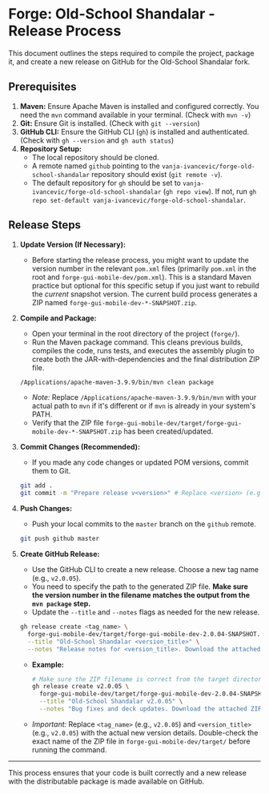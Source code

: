 # Forge: Old-School Shandalar - Release Process

This document outlines the steps required to compile the project, package it, and create a new release on GitHub for the Old-School Shandalar fork.

## Prerequisites

1.  **Maven:** Ensure Apache Maven is installed and configured correctly. You need the `mvn` command available in your terminal. (Check with `mvn -v`)
2.  **Git:** Ensure Git is installed. (Check with `git --version`)
3.  **GitHub CLI:** Ensure the GitHub CLI (`gh`) is installed and authenticated. (Check with `gh --version` and `gh auth status`)
4.  **Repository Setup:**
    *   The local repository should be cloned.
    *   A remote named `github` pointing to the `vanja-ivancevic/forge-old-school-shandalar` repository should exist (`git remote -v`).
    *   The default repository for `gh` should be set to `vanja-ivancevic/forge-old-school-shandalar` (`gh repo view`). If not, run `gh repo set-default vanja-ivancevic/forge-old-school-shandalar`.

## Release Steps

1.  **Update Version (If Necessary):**
    *   Before starting the release process, you might want to update the version number in the relevant `pom.xml` files (primarily `pom.xml` in the root and `forge-gui-mobile-dev/pom.xml`). This is a standard Maven practice but optional for this specific setup if you just want to rebuild the *current* snapshot version. The current build process generates a ZIP named `forge-gui-mobile-dev-*-SNAPSHOT.zip`.

2.  **Compile and Package:**
    *   Open your terminal in the root directory of the project (`forge/`).
    *   Run the Maven package command. This cleans previous builds, compiles the code, runs tests, and executes the assembly plugin to create both the JAR-with-dependencies and the final distribution ZIP file.
    ```bash
    /Applications/apache-maven-3.9.9/bin/mvn clean package
    ```
    *   *Note:* Replace `/Applications/apache-maven-3.9.9/bin/mvn` with your actual path to `mvn` if it's different or if `mvn` is already in your system's PATH.
    *   Verify that the ZIP file `forge-gui-mobile-dev/target/forge-gui-mobile-dev-*-SNAPSHOT.zip` has been created/updated.

3.  **Commit Changes (Recommended):**
    *   If you made any code changes or updated POM versions, commit them to Git.
    ```bash
    git add .
    git commit -m "Prepare release v<version>" # Replace <version> (e.g., v2.0.05)
    ```

4.  **Push Changes:**
    *   Push your local commits to the `master` branch on the `github` remote.
    ```bash
    git push github master
    ```

5.  **Create GitHub Release:**
    *   Use the GitHub CLI to create a new release. Choose a new tag name (e.g., `v2.0.05`).
    *   You need to specify the path to the generated ZIP file. **Make sure the version number in the filename matches the output from the `mvn package` step.**
    *   Update the `--title` and `--notes` flags as needed for the new release.
    ```bash
    gh release create <tag_name> \
      forge-gui-mobile-dev/target/forge-gui-mobile-dev-2.0.04-SNAPSHOT.zip \
      --title "Old-School Shandalar <version_title>" \
      --notes "Release notes for <version_title>. Download the attached ZIP file, unzip, and run the appropriate launcher for your OS."
    ```
    *   **Example:**
        ```bash
        # Make sure the ZIP filename is correct from the target directory!
        gh release create v2.0.05 \
          forge-gui-mobile-dev/target/forge-gui-mobile-dev-2.0.04-SNAPSHOT.zip \
          --title "Old-School Shandalar v2.0.05" \
          --notes "Bug fixes and deck updates. Download the attached ZIP file, unzip, and run the appropriate launcher for your OS."
        ```
    *   *Important:* Replace `<tag_name>` (e.g., `v2.0.05`) and `<version_title>` (e.g., `v2.0.05`) with the actual new version details. Double-check the exact name of the ZIP file in `forge-gui-mobile-dev/target/` before running the command.

---

This process ensures that your code is built correctly and a new release with the distributable package is made available on GitHub.